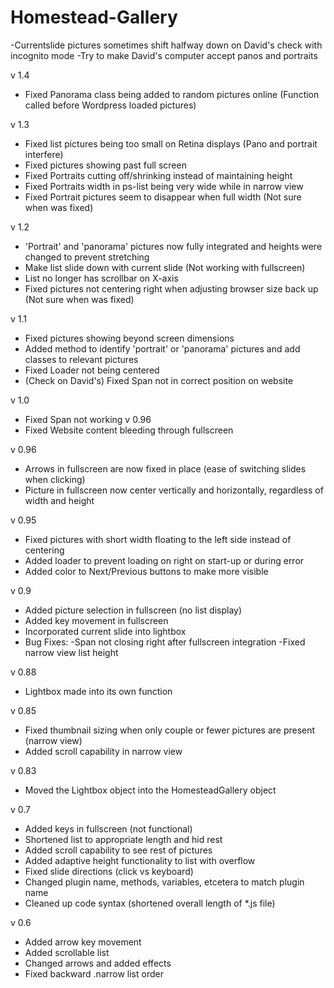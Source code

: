 # Homestead-Gallery

-Currentslide pictures sometimes shift halfway down on David's check with incognito mode
-Try to make David's computer accept panos and portraits

v 1.4

- Fixed Panorama class being added to random pictures online (Function called before Wordpress loaded pictures)

v 1.3

- Fixed list pictures being too small on Retina displays (Pano and portrait interfere)
- Fixed pictures showing past full screen
- Fixed Portraits cutting off/shrinking instead of maintaining height
- Fixed Portraits width in ps-list being very wide while in narrow view
- Fixed Portrait pictures seem to disappear when full width (Not sure when was fixed)


v 1.2

- 'Portrait' and 'panorama' pictures now fully integrated and heights were changed to prevent stretching
- Make list slide down with current slide (Not working with fullscreen)
- List no longer has scrollbar on X-axis
- Fixed pictures not centering right when adjusting browser size back up (Not sure when was fixed)


v 1.1

- Fixed pictures showing beyond screen dimensions
- Added method to identify 'portrait' or 'panorama' pictures and add classes to relevant pictures
- Fixed Loader not being centered
- (Check on David's) Fixed Span not in correct position on website


v 1.0

- Fixed Span not working v 0.96
- Fixed Website content bleeding through fullscreen


v 0.96

- Arrows in fullscreen are now fixed in place (ease of switching slides when clicking)
- Picture in fullscreen now center vertically and horizontally, regardless of width and height


v 0.95

- Fixed pictures with short width floating to the left side instead of centering
- Added loader to prevent loading on right on start-up or during error
- Added color to Next/Previous buttons to make more visible


v 0.9

- Added picture selection in fullscreen (no list display)
- Added key movement in fullscreen
- Incorporated current slide into lightbox
- Bug Fixes: 
    -Span not closing right after fullscreen integration
    -Fixed narrow view list height


v 0.88

- Lightbox made into its own function


v 0.85

- Fixed thumbnail sizing when only couple or fewer pictures are present (narrow view)
- Added scroll capability in narrow view


v 0.83

- Moved the Lightbox object into the HomesteadGallery object


v 0.7

- Added keys in fullscreen (not functional)
- Shortened list to appropriate length and hid rest
- Added scroll capability to see rest of pictures
- Added adaptive height functionality to list with overflow
- Fixed slide directions (click vs keyboard)
- Changed plugin name, methods, variables, etcetera to match plugin name
- Cleaned up code syntax (shortened overall length of *.js file)


v 0.6

- Added arrow key movement
- Added scrollable list
- Changed arrows and added effects
- Fixed backward .narrow list order
